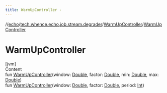 ```yaml
---
title: WarmUpController -
---
```

//[echo](../../index.md)/[tech.whence.echo.job.stream.degrader](../index.md)/[WarmUpController](index.md)/[WarmUpController](-warm-up-controller.md)



# WarmUpController  
[jvm]  
Content  
fun [WarmUpController](-warm-up-controller.md)(window: [Double](https://kotlinlang.org/api/latest/jvm/stdlib/kotlin/-double/index.html), factor: [Double](https://kotlinlang.org/api/latest/jvm/stdlib/kotlin/-double/index.html), min: [Double](https://kotlinlang.org/api/latest/jvm/stdlib/kotlin/-double/index.html), max: [Double](https://kotlinlang.org/api/latest/jvm/stdlib/kotlin/-double/index.html))  
fun [WarmUpController](-warm-up-controller.md)(window: [Double](https://kotlinlang.org/api/latest/jvm/stdlib/kotlin/-double/index.html), factor: [Double](https://kotlinlang.org/api/latest/jvm/stdlib/kotlin/-double/index.html), period: [Int](https://kotlinlang.org/api/latest/jvm/stdlib/kotlin/-int/index.html))  



